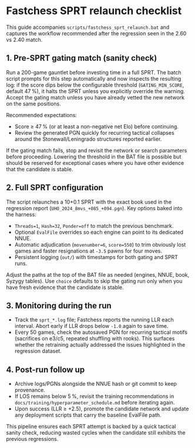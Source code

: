 # Fastchess SPRT relaunch checklist

This guide accompanies `scripts/fastchess_sprt_relaunch.bat` and captures the
workflow recommended after the regression seen in the 2.60 vs 2.40 match.

## 1. Pre-SPRT gating match (sanity check)

Run a 200-game gauntlet before investing time in a full SPRT. The batch script
prompts for this step automatically and now inspects the resulting log: if the
score dips below the configurable threshold (`GATING_MIN_SCORE`, default 47 %),
it halts the SPRT unless you explicitly override the warning. Accept the gating
match unless you have already vetted the new network on the same positions.

Recommended expectations:

- Score ≥ 47 % (or at least a non-negative net Elo) before continuing.
- Review the generated PGN quickly for recurring tactical collapses around the
  Stonewall/Leningrado structures reported earlier.

If the gating match fails, stop and revisit the network or search parameters
before proceeding. Lowering the threshold in the BAT file is possible but
should be reserved for exceptional cases where you have other evidence that the
candidate is stable.

## 2. Full SPRT configuration

The script relaunches a 10+0.1 SPRT with the exact book used in the regression
report (`UHO_2024_8mvs_+085_+094.pgn`). Key options baked into the harness:

- `Threads=1`, `Hash=32`, `Ponder=off` to match the previous benchmark.
- Optional `EvalFile` overrides so each engine can point to its dedicated NNUE.
- Automatic adjudication (`movenumber=6`, `score=550`) to trim obviously lost
  games and faster resignations at `-3.5` pawns for four moves.
- Persistent logging (`out/`) with timestamps for both gating and SPRT runs.

Adjust the paths at the top of the BAT file as needed (engines, NNUE, book,
Syzygy tables). Use `choice` defaults to skip the gating run only when you have
fresh evidence that the candidate is stable.

## 3. Monitoring during the run

- Track the `sprt_*.log` file; Fastchess reports the running LLR each interval.
  Abort early if LLR drops below `-1.0` again to save time.
- Every 50 games, check the autosaved PGN for recurring tactical motifs
  (sacrifices on e3/c5, repeated shuffling with rooks). This surfaces whether
  the retraining actually addressed the issues highlighted in the regression
  dataset.

## 4. Post-run follow up

- Archive logs/PGNs alongside the NNUE hash or git commit to keep provenance.
- If LOS remains below 5 %, revisit the training recommendations in
  `docs/training/hyperparameter_schedule.md` before iterating again.
- Upon success (LLR ≥ +2.5), promote the candidate network and update any
  deployment scripts that carry the baseline EvalFile path.

This pipeline ensures each SPRT attempt is backed by a quick tactical sanity
check, reducing wasted cycles when the candidate still exhibits the previous
regressions.
